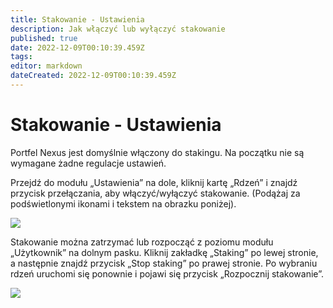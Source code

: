 ```yaml
---
title: Stakowanie - Ustawienia
description: Jak włączyć lub wyłączyć stakowanie
published: true
date: 2022-12-09T00:10:39.459Z
tags: 
editor: markdown
dateCreated: 2022-12-09T00:10:39.459Z
---
```


# Stakowanie - Ustawienia

Portfel Nexus jest domyślnie włączony do stakingu. Na początku nie są wymagane żadne regulacje ustawień.

Przejdź do modułu „Ustawienia” na dole, kliknij kartę „Rdzeń” i znajdź przycisk przełączania, aby włączyć/wyłączyć stakowanie. (Podążaj za podświetlonymi ikonami i tekstem na obrazku poniżej).

![](https://nexus.io/ResourceHub/images/guide/stake-guide3.png)

Stakowanie można zatrzymać lub rozpocząć z poziomu modułu „Użytkownik” na dolnym pasku. Kliknij zakładkę „Staking” po lewej stronie, a następnie znajdź przycisk „Stop staking” po prawej stronie. Po wybraniu rdzeń uruchomi się ponownie i pojawi się przycisk „Rozpocznij stakowanie”.

![](https://nexus.io/ResourceHub/images/guide/stake-guide4.png)
